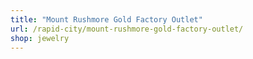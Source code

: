 ```yaml
---
title: "Mount Rushmore Gold Factory Outlet"
url: /rapid-city/mount-rushmore-gold-factory-outlet/
shop: jewelry
---
```

